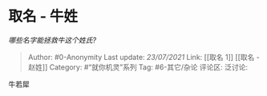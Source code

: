 # 取名 - 牛姓
*哪些名字能拯救牛这个姓氏?*

> Author: #0-Anonymity
> Last update: *23/07/2021*
> Link: [[取名 1]] [[取名 - 赵姓]]
> Category: #“就你机灵”系列
> Tag: #6-其它/杂论
> 评论区:
> 泛讨论:

牛若犀
